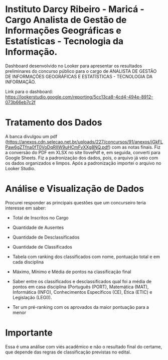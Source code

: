 # Instituto Darcy Ribeiro - Maricá - Cargo Analista de Gestão de Informações Geográficas e Estatísticas - Tecnologia da Informação.

Dashboard desenvolvido no Looker para apresentar os resultados preliminares do concurso público para o cargo de ANALISTA DE GESTÃO DE INFORMAÇÕES GEOGRÁFICAS E ESTATÍSTICAS - TECNOLOGIA DA INFORMAÇÃO. 

Link para o dashboard: https://lookerstudio.google.com/reporting/5cc13ca8-4cd4-494e-8912-073b66eb7c2f

# Tratamento dos Dados

A banca divulgou um pdf (https://anexos.cdn.selecao.net.br/uploads/227/concursos/91/anexos/jGkFLPaw6gZTfna0fT0VoDqRIIW9uHCmFvXXg8NQ.pdf) com as notas finais. Fiz a conversão do PDF em XLSX no site IlovePdf e, em seguida, converti para Google Sheets. Fiz a padronização dos dados, pois, o arquivo já veio com os dados organizados e limpos. Após a padronização importei o arquivo no Looker Studio.

# Análise e Visualização de Dados

Procurei responder as principais questões que um concurseiro teria interesse em saber:

- Total de Inscritos no Cargo

- Quantidade de Ausentes

- Quantidade de Desclassificados

- Quantidade de Classificados

- Tabela com ranking dos classificados com nome, pontuação total e em cada disciplina

- Máximo, Mínimo e Média de pontos na classificação final

- Saber entre os classificados e desclassificados qual foi a média de pontos em casa disciplina (Português (PORT), Matemática (MAT), Informática (INFO), Conhecimentos Específicos (CE), Ética (ETIC) e Legislação (LEGI)).

- Ter um pré-ranking com os aprovados da maior pontuação para a menor

# Importante

Essa é uma análise com viés acadêmico e não o resultado final do certame, que depende das regras de classificação previstas no edital.
